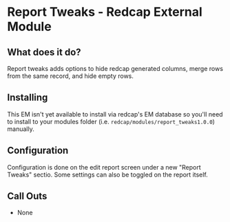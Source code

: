 # Report Tweaks - Redcap External Module

## What does it do?

Report tweaks adds options to hide redcap generated columns, merge rows from the same record, and hide empty rows.

## Installing

This EM isn't yet available to install via redcap's EM database so you'll need to install to your modules folder (i.e. `redcap/modules/report_tweaks1.0.0`) manually.

## Configuration

Configuration is done on the edit report screen under a new "Report Tweaks" sectio. Some settings can also be toggled on the report itself.

## Call Outs

* None